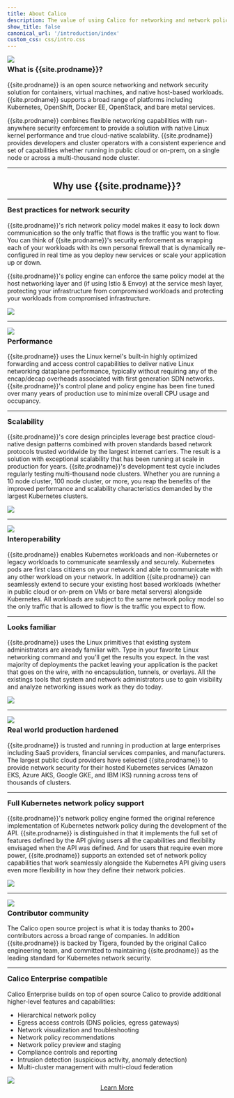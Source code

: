 ```yaml
---
title: About Calico
description: The value of using Calico for networking and network policy for workloads and hosts.
show_title: false
canonical_url: '/introduction/index'
custom_css: css/intro.css
---
```


<div id="why-use-calico-1" class="row">
  <div class="col-md-6">
    <img style="max-width: 330px" class="img-responsive center-block" src="{{ site.baseurl }}/images/felix_icon.png">
  </div>
  <div class="col-md-6">
    <h3 id="what-is" style="margin-top: 5px">What is {{site.prodname}}?</h3>
    <p>{{site.prodname}} is an open source networking and network security solution for containers, virtual machines, and native host-based workloads. {{site.prodname}} supports a broad range of platforms including Kubernetes, OpenShift, Docker EE, OpenStack, and bare metal services.</p>
    <p>{{site.prodname}} combines flexible networking capabilities with run-anywhere security enforcement to provide a solution with native Linux kernel performance and true cloud-native scalability. {{site.prodname}} provides developers and cluster operators with a consistent experience and set of capabilities whether running in public cloud or on-prem, on a single node or across a multi-thousand node cluster.</p>
  </div>
</div>

<hr/>

<div style="text-align: center">
  <h2 id="why-use">Why use {{site.prodname}}?</h2>
</div>

<hr/>

<div id="why-use-calico-2" class="row">
  <div class="col-md-6">
    <h3 id="best-practices" style="margin-top: 5px">Best practices for network security</h3>
    <p>{{site.prodname}}'s rich network policy model makes it easy to lock down communication so the only traffic that flows is the traffic you want to flow. You can think of {{site.prodname}}'s security enforcement as wrapping each of your workloads with its own personal firewall that is dynamically re-configured in real time as you deploy new services or scale your application up or down.</p>
    <p>{{site.prodname}}'s policy engine can enforce the same policy model at the host networking layer and (if using Istio & Envoy) at the service mesh layer, protecting your infrastructure from compromised workloads and protecting your workloads from compromised infrastructure.</p>
  </div>
  <div class="col-md-6">
    <img class="img-responsive center-block" src="{{ site.baseurl }}/images/intro/best-practices.png">
  </div>
</div>

<hr/>

<div id="why-use-calico-3" class="row">
  <div class="col-md-6">
    <img class="img-responsive center-block" src="{{ site.baseurl }}/images/intro/performance.png">
  </div>
  <div class="col-md-6">
    <h3 id="performance" style="margin-top: 5px">Performance</h3>
    <p>{{site.prodname}} uses the Linux kernel's built-in highly optimized forwarding and access control capabilities to deliver native Linux networking dataplane performance, typically without requiring any of the encap/decap overheads associated with first generation SDN networks. {{site.prodname}}'s control plane and policy engine has been fine tuned over many years of production use to minimize overall CPU usage and occupancy.</p>
  </div>
</div>

<hr/>

<div id="why-use-calico-4" class="row">
  <div class="col-md-6">
    <h3 id="scalability" style="margin-top: 5px">Scalability</h3>
    <p>{{site.prodname}}'s core design principles leverage best practice cloud-native design patterns combined with proven standards based network protocols trusted worldwide by the largest internet carriers. The result is a solution with exceptional scalability that has been running at scale in production for years. {{site.prodname}}'s development test cycle includes regularly testing multi-thousand node clusters.  Whether you are running a 10 node cluster, 100 node cluster, or more, you reap the benefits of the improved performance and scalability characteristics demanded by the largest Kubernetes clusters.</p>
  </div>
  <div class="col-md-6">
    <img class="img-responsive center-block" src="{{ site.baseurl }}/images/intro/scale.png">
  </div>
</div>

<hr/>

<div id="why-use-calico-5" class="row">
  <div class="col-md-6">
    <img class="img-responsive center-block" src="{{ site.baseurl }}/images/intro/interoperability.png">
  </div>
  <div class="col-md-6">
    <h3 id="interoperability" style="margin-top: 5px">Interoperability</h3>
    <p>{{site.prodname}} enables Kubernetes workloads and non-Kubernetes or legacy workloads to communicate seamlessly and securely.  Kubernetes pods are first class citizens on your network and able to communicate with any other workload on your network.  In addition {{site.prodname}} can seamlessly extend to secure your existing host based workloads (whether in public cloud or on-prem on VMs or bare metal servers) alongside Kubernetes.  All workloads are subject to the same network policy model so the only traffic that is allowed to flow is the traffic you expect to flow.</p>
  </div>
</div>

<hr/>

<div id="why-use-calico-6" class="row">
  <div class="col-md-6">
    <h3 id="familiar" style="margin-top: 5px">Looks familiar</h3>
    <p>{{site.prodname}} uses the Linux primitives that existing system administrators are already familiar with. Type in your favorite Linux networking command and you'll get the results you expect.  In the vast majority of deployments the packet leaving your application is the packet that goes on the wire, with no encapsulation, tunnels, or overlays.  All the existings tools that system and network administrators use to gain visibility and analyze networking issues work as they do today.</p>
  </div>
  <div class="col-md-6">
    <img class="img-responsive center-block" src="{{ site.baseurl }}/images/intro/looks-familiar.png">
  </div>
</div>

<hr/>

<div id="why-use-calico-7" class="row">
  <div class="col-md-6">
    <img class="img-responsive center-block" src="{{ site.baseurl }}/images/intro/deployed.png">
  </div>
  <div class="col-md-6">
    <h3 id="real-world-production" style="margin-top: 5px">Real world production hardened</h3>
    <p>{{site.prodname}} is trusted and running in production at large enterprises including SaaS providers, financial services companies, and manufacturers.  The largest public cloud providers have selected {{site.prodname}} to provide network security for their hosted Kubernetes services (Amazon EKS, Azure AKS, Google GKE, and IBM IKS) running across tens of thousands of clusters.</p>
  </div>
</div>

<hr/>

<div id="why-use-calico-8" class="row">
  <div class="col-md-6">
    <h3 id="full-kubernetes-support" style="margin-top: 5px">Full Kubernetes network policy support</h3>
    <p>{{site.prodname}}'s network policy engine formed the original reference implementation of Kubernetes network policy during the development of the API. {{site.prodname}} is distinguished in that it implements the full set of features defined by the API giving users all the capabilities and flexibility envisaged when the API was defined. And for users that require even more power, {{site.prodname}} supports an extended set of network policy capabilities that work seamlessly alongside the Kubernetes API giving users even more flexibility in how they define their network policies.</p>
  </div>
  <div class="col-md-6">
    <img class="img-responsive center-block" src="{{ site.baseurl }}/images/intro/policy.png">
  </div>
</div>

<hr/>

<div id="why-use-calico-9" class="row">
  <div class="col-md-6">
    <img class="img-responsive center-block" src="{{ site.baseurl }}/images/intro/community.png">
  </div>
  <div class="col-md-6">
    <h3 id="contributor-community" style="margin-top: 5px">Contributor community</h3>
    <p>The Calico open source project is what it is today thanks to 200+ contributors across a broad range of companies.  In addition {{site.prodname}} is backed by Tigera, founded by the original Calico engineering team, and committed to maintaining {{site.prodname}} as the leading standard for Kubernetes network security.</p>
  </div>
</div>

<hr/>

<div id="why-use-calico-10" class="row">
  <div class="col-md-6">
    <h3 id="enterprise-compatible" style="margin-top: 5px">Calico Enterprise compatible</h3>
    <p>Calico Enterprise builds on top of open source Calico to provide additional higher-level features and capabilities:</p>
    <ul style="">
        <li>Hierarchical network policy</li>
        <li>Egress access controls (DNS policies, egress gateways)</li>
        <li>Network visualization and troubleshooting</li>
        <li>Network policy recommendations</li>
        <li>Network policy preview and staging</li>
        <li>Compliance controls and reporting</li>
        <li>Intrusion detection (suspicious activity, anomaly detection)</li>
        <li>Multi-cluster management with multi-cloud federation</li>
    </ul>
  </div>
  <div class="col-md-6">
    <img class="img-responsive center-block" src="{{ site.baseurl }}/images/calico-enterprise-logo-128px.png">
    <div style="display: flex; justify-content: center; align-items: center;" id="enterprise-footer">
      <a href="https://www.tigera.io/tigera-products/calico-enterprise/?utm_referring_url=dynamic&amp;utm_source=projectcalico-docs&amp;utm_medium=website&amp;utm_campaign=calico-docs-conversion" class="learn-more-button">Learn More</a>
    </div>    
  </div>
</div>




